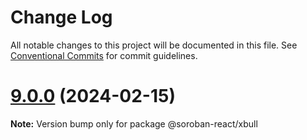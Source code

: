 # Change Log

All notable changes to this project will be documented in this file.
See [Conventional Commits](https://conventionalcommits.org) for commit guidelines.

# [9.0.0](https://github.com/paltalabs/soroban-react/compare/v8.1.1...v9.0.0) (2024-02-15)

**Note:** Version bump only for package @soroban-react/xbull
